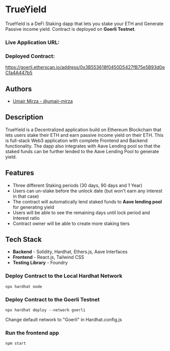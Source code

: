 # TrueYield

TrueYield is a DeFi Staking dapp that lets you stake your ETH and Generate Passive income yield.
Contract is deployed on **Goerli Testnet**.

### Live Application URL:

### Deployed Contract:
https://goerli.etherscan.io/address/0x3B553618f0450D5427fB75e5B93d0eCfa4A447b5

## Authors

- [Umair Mirza - @umair-mirza](https://github.com/umair-mirza)

## Description

TrueYield is a Decentralized application build on Ethereum Blockchain that lets users stake their ETH and earn passive income yield on their ETH.
This is full-stack Web3 application with complete Frontend and Backend functionality.
The dapp also integrates with Aave Lending pool so that the staked funds can be further lended to the Aave Lending Pool to generate yield.

## Features

* Three different Staking periods (30 days, 90 days and 1 Year)
* Users can un-stake before the unlock date (but won't earn any interest in that case)
* The contract will automatically lend staked funds to **Aave lending pool** for generating yield
* Users will be able to see the remaining days until lock period and Interest ratio
* Contract owner will be able to create more staking tiers

## Tech Stack

* **Backend** - Solidity, Hardhat, Ethers.js, Aave Interfaces
* **Frontend** - React.js, Tailwind CSS
* **Testing Library** - Foundry

### Deploy Contract to the Local Hardhat Network
```
npx hardhat node
```

### Deploy Contract to the Goerli Testnet
```
npx hardhat deploy --network goerli
```
Change default network to "Goerli" in Hardhat.config.js

### Run the frontend app
```
npm start
```

